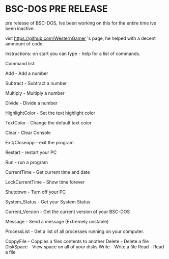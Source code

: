 # BSC-DOS PRE RELEASE
 pre release of BSC-DOS, Ive been working on this for the entire time ive been inactive.
 
 vist https://github.com/WesternGamer 's page, he helped with a decent ammount of code.

Instructions:
on start you can type - help for a list of commands.

Command list:

Add - Add a number

Subtract - Subtract a number

Multiply - Multiply a number

Divide - Divide a number

HighlightColor - Set the text highlight color

TextColor - Change the default text color

Clear - Clear Console

Exit/Closeapp - exit the program

Restart - restart your PC

Run - run a program

CurrentTime - Get current time and date

LockCurrentTime - Show time forever

Shutdown - Turn off your PC

System_Status - Get your System Status

Current_Version - Get the current version of your BSC-DOS

Message - Send a message (Extremely unstable)

ProcessList - Get a list of all processes running on your computer.


CoppyFile - Coppies a files contents to another
Delete - Delete a file
DiskSpace - View space on all of your disks
Write - Write a file
Read - Read a file


